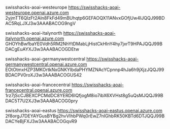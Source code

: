 swisshacks-aoai-westeurope
https://swisshacks-aoai-westeurope.openai.azure.com
2yjmTT6QIzFt2Aln8FkFd49mBUhqtp6GEFAOQX11ANvxGOfjUw4IJQQJ99BDAC5RqLJXJ3w3AAABACOG9ngV


swisshacks-aoai-italynorth
https://swisshacks-aoai-italynorth.openai.azure.com
GHOYhBwfbaYE0Vdh5RM2NhYtDMabLjHistCkHInY4hy7jxrT9HPAJQQJ99BDACgEuAYXJ3w3AAABACOGDEtw


swisshacks-aoai-germanywestcentral
https://swisshacks-aoai-germanywestcentral.openai.azure.com
EOtOtmxHZP3MKOrtkNxGNKYIbdaPHYMZNAcYCpnnp4hJa6h9jXjzJQQJ99BDACPV0roXJ3w3AAABACOGUS42

swisshacks-aoai-francecentral
https://swisshacks-aoai-francecentral.openai.azure.com
1rz7jScCJBEXCPCMdDC8YERD6IQfjogM8io7ibX6XVHst8g5uQsMJQQJ99BDAC5T7U2XJ3w3AAABACOG0pry

swisshacks-aoai-eastus	https://swisshacks-aoai-eastus.openai.azure.com
2f8orgJ7DEYAYGusBYBg2hvVIhbPWq0rEwZ7nIGhbRK50KBTd6DTJQQJ99BDACYeBjFXJ3w3AAABACOGqvR9
